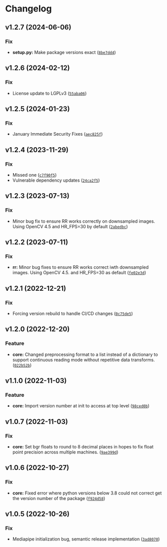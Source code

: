 # Changelog

<!--next-version-placeholder-->

## v1.2.7 (2024-06-06)

### Fix

* **setup.py:** Make package versions exact ([`8be7dd4`](https://source.presagesecurity.com/presage/developers/presage_physiology_preprocessing/-/commit/8be7dd4ec316e05eb74e216c03069290bfbb334d))

## v1.2.6 (2024-02-12)

### Fix

* License update to LGPLv3 ([`55aba06`](https://source.presagesecurity.com/presage/developers/presage_physiology_preprocessing/-/commit/55aba0642fb986ad8d85b7bf39fd0116e9b8aa62))

## v1.2.5 (2024-01-23)

### Fix

* January Immediate Security Fixes ([`aec825f`](https://source.presagesecurity.com/presage/developers/presage_physiology_preprocessing/-/commit/aec825ff018d6eb927a5fd24fdd5f2b0fd8deb4b))

## v1.2.4 (2023-11-29)

### Fix

* Missed one ([`c7f90f5`](https://source.presagesecurity.com/presage/developers/presage_physiology_preprocessing/-/commit/c7f90f542ceef6f0d6469d7d529125068439ef9b))
* Vulnerable dependency updates ([`24ca2f5`](https://source.presagesecurity.com/presage/developers/presage_physiology_preprocessing/-/commit/24ca2f511832fa63cd755bbd8a85e006c9975dbf))

## v1.2.3 (2023-07-13)

### Fix

* Minor bug fix to ensure RR works correctly on downsampled images.  Using OpenCV 4.5 and HR_FPS=30 by default ([`2abedbc`](https://source.presagesecurity.com/presage/developers/presage_physiology_preprocessing/-/commit/2abedbc32c429771eb8179478972e5ddf0eee757))

## v1.2.2 (2023-07-11)

### Fix

* **rr:** Minor bug fixes to ensure RR works correct iwth downsampled images.  Using OpenCV 4.5. and HR_FPS=30 as default ([`fe02e3d`](https://source.presagesecurity.com/presage/developers/presage_physiology_preprocessing/-/commit/fe02e3d6e0e1f577bdc90cfcb171e98b08d89508))

## v1.2.1 (2022-12-21)
### Fix
* Forcing version rebuild to handle CI/CD changes ([`0c75de5`](https://source.presagesecurity.com/presage/developers/presage_physiology_preprocessing/-/commit/0c75de516596cecbb1cd14c438fb641d51a13d4b))

## v1.2.0 (2022-12-20)
### Feature
* **core:** Changed preprocessing format to a list instead of a dictionary to support continuous reading mode without repetitive data transforms. ([`022b52b`](https://source.presagesecurity.com/presage/developers/presage_physiology_preprocessing/-/commit/022b52b84d741f3f7e140b6af236fec94429c91a))

## v1.1.0 (2022-11-03)
### Feature
* **core:** Import version number at init to access at top level ([`98ced0b`](https://source.presagesecurity.com/presage/developers/presage_physiology_preprocessing/-/commit/98ced0b594b6d9742a03917c40c4120f9cf13e8a))

## v1.0.7 (2022-11-03)
### Fix
* **core:** Set bgr floats to round to 8 decimal places in hopes to fix float point precision across multiple machines. ([`9ae399d`](https://source.presagesecurity.com/presage/developers/presage_physiology_preprocessing/-/commit/9ae399d7c864194a6992ff0ca83e8c9aeffb669f))

## v1.0.6 (2022-10-27)
### Fix
* **core:** Fixed error where python versions below 3.8 could not correct get the version number of the package ([`f924d58`](https://source.presagesecurity.com/presage/developers/presage_physiology_preprocessing/-/commit/f924d581b2ef79aa7ecea0f0e296bdc2484ad121))

## v1.0.5 (2022-10-26)
### Fix
* Mediapipe initialization bug, semantic release implementation ([`3ad8070`](https://source.presagesecurity.com/presage/developers/presage_physiology_preprocessing/-/commit/3ad8070853d661a9e8e0e649c3cd0dd27c3a9dbe))
